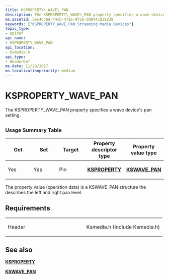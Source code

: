 ```yaml
---
title: KSPROPERTY\_WAVE\_PAN
description: The KSPROPERTY\_WAVE\_PAN property specifies a wave device's pan setting.
ms.assetid: 5ec4dc6d-44cb-4716-9f5b-dd044cd38239
keywords: ["KSPROPERTY_WAVE_PAN Streaming Media Devices"]
topic_type:
- apiref
api_name:
- KSPROPERTY_WAVE_PAN
api_location:
- ksmedia.h
api_type:
- HeaderDef
ms.date: 11/28/2017
ms.localizationpriority: medium
---
```


# KSPROPERTY\_WAVE\_PAN


The KSPROPERTY\_WAVE\_PAN property specifies a wave device's pan setting.

## <span id="ddk_ksproperty_wave_pan_ks"></span><span id="DDK_KSPROPERTY_WAVE_PAN_KS"></span>


### Usage Summary Table

<table>
<colgroup>
<col width="20%" />
<col width="20%" />
<col width="20%" />
<col width="20%" />
<col width="20%" />
</colgroup>
<thead>
<tr class="header">
<th>Get</th>
<th>Set</th>
<th>Target</th>
<th>Property descriptor type</th>
<th>Property value type</th>
</tr>
</thead>
<tbody>
<tr class="odd">
<td><p>Yes</p></td>
<td><p>Yes</p></td>
<td><p>Pin</p></td>
<td><p><a href="https://docs.microsoft.com/windows-hardware/drivers/ddi/ks/ns-ks-ksidentifier" data-raw-source="[&lt;strong&gt;KSPROPERTY&lt;/strong&gt;](https://docs.microsoft.com/windows-hardware/drivers/ddi/ks/ns-ks-ksidentifier)"><strong>KSPROPERTY</strong></a></p></td>
<td><p><a href="https://docs.microsoft.com/previous-versions/ff567249(v=vs.85)" data-raw-source="[&lt;strong&gt;KSWAVE_PAN&lt;/strong&gt;](https://docs.microsoft.com/previous-versions/ff567249(v=vs.85))"><strong>KSWAVE_PAN</strong></a></p></td>
</tr>
</tbody>
</table>

 

The property value (operation data) is a KSWAVE\_PAN structure the describes the left and right pan level.

Requirements
------------

<table>
<colgroup>
<col width="50%" />
<col width="50%" />
</colgroup>
<tbody>
<tr class="odd">
<td><p>Header</p></td>
<td>Ksmedia.h (include Ksmedia.h)</td>
</tr>
</tbody>
</table>

## See also


[**KSPROPERTY**](https://docs.microsoft.com/windows-hardware/drivers/ddi/ks/ns-ks-ksidentifier)

[**KSWAVE\_PAN**](https://docs.microsoft.com/previous-versions/ff567249(v=vs.85))

 

 






